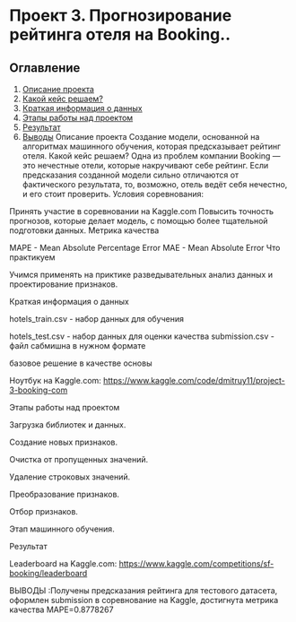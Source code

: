 # Проект 3. Прогнозирование рейтинга отеля на Booking..
## Оглавление
1. [Описание проекта]()
2. [Какой кейс решаем?]()
3. [Краткая информация о данных]()
4. [Этапы работы над проектом]()
5. [Результат]()
6. [Выводы]()
Описание проекта
Создание модели, основанной на алгоритмах машинного обучения, которая предсказывает рейтинг отеля.
Какой кейс решаем?
Одна из проблем компании Booking — это нечестные отели, которые накручивают себе рейтинг. Если предсказания созданной модели сильно отличаются от фактического результата, то, возможно, отель ведёт себя нечестно, и его стоит проверить.
Условия соревнования:

Принять участие в соревновании на Kaggle.com
Повысить точность прогнозов, которые делает модель, с помощью более тщательной подготовки данных.
Метрика качества

MAPE - Mean Absolute Percentage Error
MAE - Mean Absolute Error
Что практикуем

Учимся применять на приктике разведывательных анализ данных и проектирование признаков.

Краткая информация о данных

hotels_train.csv - набор данных для обучения

hotels_test.csv - набор данных для оценки качества
submission.csv - файл сабмишна в нужном формате

базовое решение в качестве основы

Ноутбук на Kaggle.com: https://www.kaggle.com/code/dmitruy11/project-3-booking-com

Этапы работы над проектом

Загрузка библиотек и данных.

Создание новых признаков.

Очистка от пропущенных значений.

Удаление строковых значений.

Преобразование признаков.

Отбор признаков.

Этап машинного обучения.

Результат

Leaderboard на Kaggle.com: https://www.kaggle.com/competitions/sf-booking/leaderboard

ВЫВОДЫ :Получены предсказания рейтинга для тестового датасета, оформлен submission в соревнование на Kaggle, достигнута метрика качества MAPE=0.8778267
